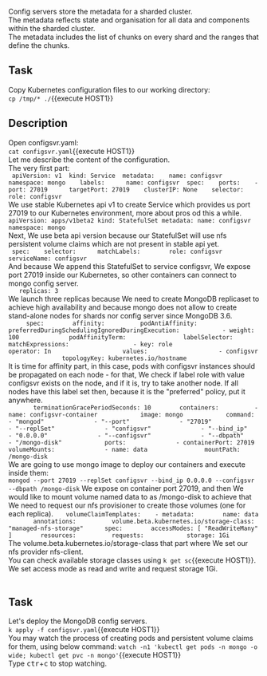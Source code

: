 Config servers store the metadata for a sharded cluster.<br>
The metadata reflects state and organisation for all data and components within the sharded cluster.<br>
The metadata includes the list of chunks on every shard and the ranges that define the chunks.<br>

## Task

Copy Kubernetes configuration files to our working directory:<br>
`cp /tmp/* ./`{{execute HOST1}}<br>

## Description
Open configsvr.yaml:<br>
`cat configsvr.yaml`{{execute HOST1}}<br>
Let me describe the content of the configuration.<br>
The very first part:<br>
`
‎ apiVersion: v1
‎ kind: Service
‎ metadata:
‎   name: configsvr
‎   namespace: mongo
‎   labels:
‎     name: configsvr
‎ spec:
‎   ports:
‎   - port: 27019
‎     targetPort: 27019
‎   clusterIP: None
‎   selector:
‎     role: configsvr
`
<br>
We use stable Kubernetes api v1 to create Service which provides us port 27019 to our Kubernetes environment, more about pros od this a while.<br>
`apiVersion: apps/v1beta2
kind: StatefulSet
metadata:
  name: configsvr
  namespace: mongo`<br>
Next, We use beta api version because our StatefulSet will use nfs persistent volume claims which are not present in stable api yet.<br>
`
‎ spec:
‎   selector:
‎     matchLabels:
‎       role: configsvr
‎   serviceName: configsvr
`<br>
And because We append this StatefulSet to service configsvr, We expose port 27019 inside our Kubernetes, so other containers can connect to mongo config server.<br>
`
‎   replicas: 3
`<br>
We launch three replicas because We need to create MongoDB replicaset to achieve high availability and because mongo does not allow to create stand-alone nodes for shards nor config server since MongoDB 3.6.<br>
`
‎     spec:
‎       affinity:
‎         podAntiAffinity:
‎           preferredDuringSchedulingIgnoredDuringExecution:
‎           - weight: 100
‎             podAffinityTerm:
‎               labelSelector:
‎                 matchExpressions:
‎                 - key: role
‎                   operator: In
‎                   values:
‎                   - configsvr
‎               topologyKey: kubernetes.io/hostname
`<br>
It is time for affinity part, in this case, pods with configsvr instances should be propagated on each node - for that, We check if label role with value configsvr exists on the node, and if it is, try to take another node. If all nodes have this label set then, because it is the "preferred" policy, put it anywhere.<br>
`
‎       terminationGracePeriodSeconds: 10
‎       containers:
‎         - name: configsvr-container
‎           image: mongo
‎           command:
‎             - "mongod"
‎             - "--port"
‎             - "27019"
‎             - "--replSet"
‎             - "configsvr"
‎             - "--bind_ip"
‎             - "0.0.0.0"
‎             - "--configsvr"
‎             - "--dbpath"
‎             - "/mongo-disk"
‎           ports:
‎             - containerPort: 27019
‎           volumeMounts:
‎             - name: data
‎               mountPath: /mongo-disk
`<br>
We are going to use mongo image to deploy our containers and execute inside them:<br>
`mongod --port 27019 --replSet configsvr --bind_ip 0.0.0.0 --configsvr --dbpath /mongo-disk`
We expose on container port 27019, and then We would like to mount volume named data to as /mongo-disk to achieve that We need to request our nfs provisioner to create those volumes (one for each replica).
`
‎   volumeClaimTemplates:
‎   - metadata:
‎       name: data
‎       annotations:
‎         volume.beta.kubernetes.io/storage-class: "managed-nfs-storage"
‎     spec:
‎       accessModes: [ "ReadWriteMany" ]
‎       resources:
‎         requests:
‎           storage: 1Gi
`<br>
The volume.beta.kubernetes.io/storage-class that part where We set our nfs provider nfs-client.<br>
You can check available storage classes using
`k get sc`{{execute HOST1}}.
We set access mode as read and write and request storage 1Gi.<br>
<br>
## Task
Let's deploy the MongoDB config servers.<br>
`k apply -f configsvr.yaml`{{execute HOST1}}<br>
You may watch the process of creating pods and persistent volume claims for them, using below command:
`watch -n1 'kubectl get pods -n mongo -o wide; kubectl get pvc -n mongo'`{{execute HOST1}}<br>
Type <kbd>ctr</kbd>+<kbd>c</kbd> to stop watching.
